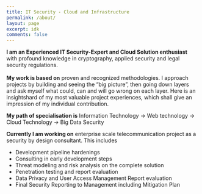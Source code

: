 ```yaml
---
title: IT Security - Cloud and Infrastructure
permalink: /about/
layout: page
excerpt: idk
comments: false
---
```


**I am an Experienced IT Security-Expert and Cloud Solution enthusiast** with profound knowledge in cryptography, applied security and legal security regulations.<br><br>
**My work is based on** proven and recognized methodologies. I approach projects by building and seeing the “big picture”, then going down layers and ask myself what could, can and will go wrong on each layer. Here is an insightshard of my most valuable project experiences, which shall give an impression of my individual contribution.

**My path of specialisation is** Information Technology -> Web technology -> Cloud Technology -> Big Data Security

**Currently I am working on** enterprise scale telecommunication project as a security by design consultant. This includes 
- Development pipeline hardenings
- Consulting in early development steps
- Threat modeling and risk analysis on the complete solution
- Penetration testing and report evaluation
- Data Privacy and User Access Management Report evaluation
- Final Security Reporting to Management including Mitigation Plan
